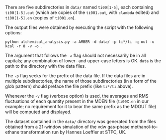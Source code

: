 There are five subdirectories in `data/` named `ti00[1-5]`, each containing `ti00[1-5].out` (which are copies of the `ti001.out`, with `clambda` edited)
and `ti00[1-5].en` (copies of `ti001.en`).

The output files were obtained by executing the script with the following options:

`python alchemical_analysis.py -a AMBER -d data/ -p ti*/ti -q out -u kcal -r 8 -v -o .`

The argument that follows the `-a` flag should not necessarily be in all capitals; any combination of lower- and upper-case letters is OK.
`data` is the path to the directory with the data files.

The `-p` flag seeks for the prefix of the data file. If the data files are in multiple subdirectories,
the name of those subdirectories (in a form of the glob pattern) should preface the file prefix (like `ti*/ti` above).

Whenever the `-v` flag (verbose option) is used, the averages and RMS fluctuations of each quantity present in the MDEN file (`ti00X.en` in our example; no requirement for it to bear the same prefix as the MDOUT file) will be computed and displayed.

The dataset contained in the `data/` directory was generated from the files obtained from a 21-window simulation of the vdw gas-phase methanol-to-ethane transformation run by Hannes Loeffler at STFC, UK.
